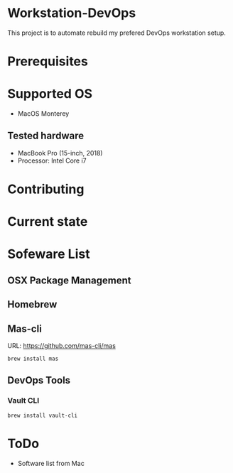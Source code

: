 # Workstation-DevOps
This project is to automate rebuild my prefered DevOps workstation setup. 

# Prerequisites

# Supported OS
* MacOS Monterey

## Tested hardware
* MacBook Pro (15-inch, 2018)
* Processor: Intel Core i7

# Contributing

# Current state

# Sofeware List
## OSX Package Management
## Homebrew

## Mas-cli
URL: https://github.com/mas-cli/mas
```
brew install mas
```

## DevOps Tools
### Vault CLI
```
brew install vault-cli
```

# ToDo
* Software list from Mac
